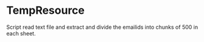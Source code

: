 # TempResource
Script read text file and extract and divide the emailids into chunks of 500 in each sheet.
